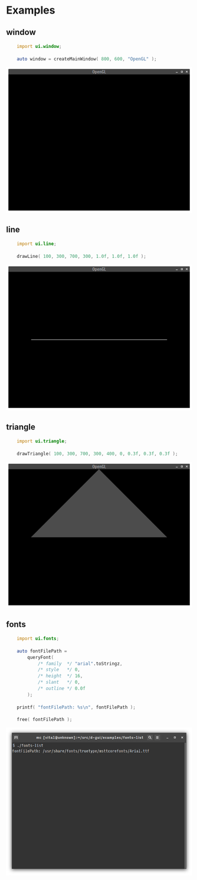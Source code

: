 # Examples

## window
```D
    import ui.window;

    auto window = createMainWindow( 800, 600, "OpenGL" );
```
![window-glfw.png](_demo/window-glfw.png)

## line
```D
    import ui.line;

    drawLine( 100, 300, 700, 300, 1.0f, 1.0f, 1.0f );
```
![line-gl3.png](_demo/line-gl3.png)

## triangle
```D
    import ui.triangle;

    drawTriangle( 100, 300, 700, 300, 400, 0, 0.3f, 0.3f, 0.3f );
```
![triangle-gl3.png](_demo/triangle-gl3.png)

## fonts
```D
    import ui.fonts;

    auto fontFilePath = 
        queryFont( 
            /* family  */ "arial".toStringz,
            /* style   */ 0, 
            /* height  */ 16, 
            /* slant   */ 0, 
            /* outline */ 0.0f
        );

    printf( "fontFilePath: %s\n", fontFilePath );

    free( fontFilePath );
```
![fonts-list.png](_demo/fonts-list.png)

